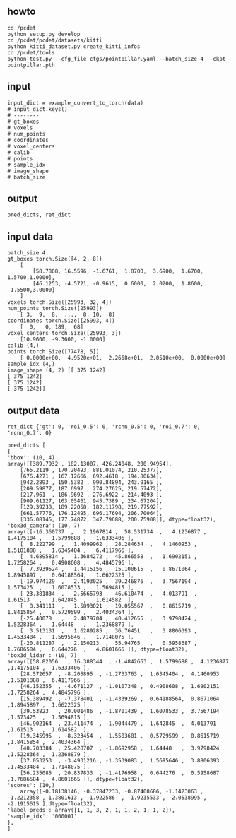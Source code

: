 ## howto

    cd /pcdet
    python setup.py develop
    cd /pcdet/pcdet/datasets/kitti
    python kitti_dataset.py create_kitti_infos
    cd /pcdet/tools
    python test.py --cfg_file cfgs/pointpillar.yaml --batch_size 4 --ckpt pointpillar.pth

## input

    input_dict = example_convert_to_torch(data)
    # input_dict.keys()
    # --------
    # gt_boxes
    # voxels
    # num_points
    # coordinates
    # voxel_centers
    # calib
    # points
    # sample_idx
    # image_shape
    # batch_size

## output
    
    pred_dicts, ret_dict


## input data
    batch_size 4
    gt_boxes torch.Size([4, 2, 8])
        [
            [58.7808, 16.5596, -1.6761,  1.8700,  3.6900,  1.6700,  1.5700,1.0000],
            [46.1253, -4.5721, -0.9615,  0.6000,  2.0200,  1.8600, -1.5500,3.0000]
        ]    
    voxels torch.Size([25993, 32, 4])
    num_points torch.Size([25993])
        [ 3,  9,  8,  ...,  8, 10,  8]
    coordinates torch.Size([25993, 4])
        [  0,   0, 189,  68]
    voxel_centers torch.Size([25993, 3])
        [10.9600, -9.3600, -1.0000]
    calib (4,)
    points torch.Size([77478, 5])
        [ 0.0000e+00,  4.9520e+01,  2.2668e+01,  2.0510e+00,  0.0000e+00]
    sample_idx (4,)
    image_shape (4, 2) [[ 375 1242]
    [ 375 1242]
    [ 375 1242]
    [ 375 1242]]

## output data

    ret_dict {'gt': 0, 'roi_0.5': 0, 'rcnn_0.5': 0, 'roi_0.7': 0, 'rcnn_0.7': 0}

    pred_dicts [
    {
    'bbox': (10, 4)
    array([[389.7932 , 182.13007, 426.24048, 200.94954],
        [765.2119 , 170.20493, 881.01074, 210.25377],
        [676.4271 , 167.12666, 692.4618 , 194.80634],
        [942.2893 , 150.5382 , 990.84894, 243.9165 ],
        [209.59877, 187.6997 , 274.27625, 219.57472],
        [217.961  , 186.9692 , 276.6922 , 214.4093 ],
        [909.61127, 163.05461, 945.7389 , 234.67204],
        [129.39238, 189.22058, 182.11798, 219.77592],
        [661.57776, 176.12495, 696.17694, 206.70064],
        [336.08145, 177.74872, 347.79688, 200.75908]], dtype=float32), 
    'box3d_camera': (10, 7)
    array([[-16.360737  ,   2.1967814 ,  58.531734  ,   4.1236877 ,          1.4175104 ,   1.5799688 ,   1.6333406 ],
        [  8.222799  ,   1.4099962 ,  28.284634  ,   4.1460953 ,          1.5101888 ,   1.6345404 ,   6.4117966 ],
        [  4.6895814 ,   1.3684272 ,  45.866558  ,   1.6902151 ,          1.7258264 ,   0.4908608 ,   4.4845796 ],
        [  7.3939524 ,   1.4415156 ,  15.100615  ,   0.8671064 ,          1.8945897 ,   0.64188564,   1.6622325 ],
        [-19.974129  ,   2.4193025 ,  39.246876  ,   3.7567194 ,          1.573425  ,   1.6078533 ,   1.5694815 ],
        [-23.381834  ,   2.5665793 ,  46.610474  ,   4.013791  ,          1.61513   ,   1.642845  ,   1.614582  ],
        [  8.341111  ,   1.5893021 ,  19.055567  ,   0.8615719 ,          1.8415854 ,   0.5729599 ,   2.4034364 ],
        [-25.40078   ,   2.4879704 ,  40.412655  ,   3.9798424 ,          1.5228364 ,   1.64448   ,   1.2368879 ],
        [  3.513131  ,   1.6289285 ,  36.76451   ,   3.8806393 ,          1.4533484 ,   1.5695646 ,   1.7148075 ],
        [-20.811287  ,   2.150213  ,  55.94765   ,   0.5958687 ,          1.7686584 ,   0.644276  ,   4.8601665 ]], dtype=float32), 
    'box3d_lidar': (10, 7)
    array([[58.82056   , 16.388344  , -1.4842653 ,  1.5799688 ,  4.1236877 ,1.4175104 ,  1.6333406 ],
        [28.572657  , -8.205895  , -1.2733763 ,  1.6345404 ,  4.1460953 ,1.5101888 ,  6.4117966 ],
        [46.152355  , -4.671127  , -1.0107348 ,  0.4908608 ,  1.6902151 ,1.7258264 ,  4.4845796 ],
        [15.389492  , -7.378401  , -1.4339269 ,  0.64188564,  0.8671064 ,1.8945897 ,  1.6622325 ],
        [39.53823   , 20.001486  , -1.8701439 ,  1.6078533 ,  3.7567194 ,1.573425  ,  1.5694815 ],
        [46.902164  , 23.411474  , -1.9044479 ,  1.642845  ,  4.013791  ,1.61513   ,  1.614582  ],
        [19.345995  , -8.323454  , -1.5503681 ,  0.5729599 ,  0.8615719 ,1.8415854 ,  2.4034364 ],
        [40.703384  , 25.428707  , -1.8692958 ,  1.64448   ,  3.9798424 ,1.5228364 ,  1.2368879 ],
        [37.053253  , -3.4931216 , -1.3539083 ,  1.5695646 ,  3.8806393 ,1.4533484 ,  1.7148075 ],
        [56.235085  , 20.837833  , -1.4176958 ,  0.644276  ,  0.5958687 ,1.7686584 ,  4.8601665 ]], dtype=float32), 
    'scores': (10,)
        array([-0.18138146, -0.37847233, -0.87408686, -1.1423063 , -1.2212358 ,-1.3801613 , -1.922586  , -1.9235533 , -2.0538995 , -2.1915615 ],dtype=float32), 
    'label_preds': array([1, 1, 3, 2, 1, 1, 2, 1, 1, 2]), 
    'sample_idx': '000001'
    }, 
    ]    